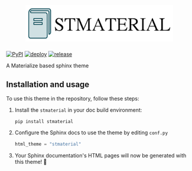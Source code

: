 <h1 align="center">
  <img src="docs/_static/logo.png" width="400">
</h1>

[![PyPI](https://img.shields.io/pypi/v/stmaterial?logo=python&logoColor=white&color=orange)](https://pypi.org/project/stmaterial/)
[![deploy](https://github.com/zclab/stmaterial/actions/workflows/deploy-docs.yml/badge.svg)](https://zclab.github.io/stmaterial/)
[![release](https://img.shields.io/github/release/zclab/stmaterial.svg)](https://github.com/zclab/stmaterial/releases)


A Materialize based sphinx theme


## Installation and usage

<!-- start quickstart -->

To use this theme in the repository, follow these steps:

1. Install the `stmaterial` in your doc build environment:
   
    ```
    pip install stmaterial
    ```

2. Configure the Sphinx docs to use the theme by editing `conf.py`

    ```python
    html_theme = "stmaterial"
    ```

3. Your Sphinx documentation's HTML pages will now be generated with this theme! 🎉

<!-- end quickstart -->
